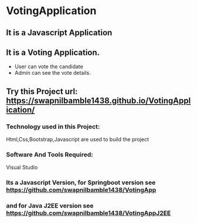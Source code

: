 # VotingApplication

## It is a Javascript Application
## It is a Voting Application. 
- User can vote the candidate
- Admin can see the vote details.


## Try this Project url: https://swapnilbamble1438.github.io/VotingApplication/

### Technology used in this Project: 
Html,Css,Bootstrap,Javascript are used to build the project

### Software And Tools Required:
Visual Studio

### Its a Javascript Version, for Springboot version see https://github.com/swapnilbamble1438/VotingApp

### and for Java J2EE version see https://github.com/swapnilbamble1438/VotingAppJ2EE
